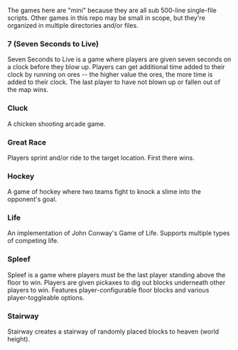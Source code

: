 The games here are "mini" because they are all sub 500-line single-file scripts. Other games in this repo may be small
in scope, but they're organized in multiple directories and/or files.

### 7 (Seven Seconds to Live)
Seven Seconds to Live is a game where players are given seven seconds on a clock before they blow up.
Players can get additional time added to their clock by running on ores -- the higher value the ores, the more
time is added to their clock. The last player to have not blown up or fallen out of the map wins.

### Cluck
A chicken shooting arcade game.

### Great Race
Players sprint and/or ride to the target location. First there wins.

### Hockey
A game of hockey where two teams fight to knock a slime into the opponent's goal.

### Life
An implementation of John Conway's Game of Life. Supports multiple types of competing life.

### Spleef
Spleef is a game where players must be the last player standing above the floor to win.
Players are given pickaxes to dig out blocks underneath other players to win.
Features player-configurable floor blocks and various player-toggleable options.

### Stairway
Stairway creates a stairway of randomly placed blocks to heaven (world height).
